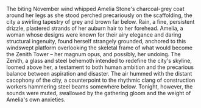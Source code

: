 The biting November wind whipped Amelia Stone's charcoal-grey coat around her legs as she stood perched precariously on the scaffolding, the city a swirling tapestry of grey and brown far below.  Rain, a fine, persistent drizzle, plastered strands of her auburn hair to her forehead.  Amelia, a woman whose designs were known for their airy elegance and daring structural ingenuity, found herself strangely grounded, anchored to this windswept platform overlooking the skeletal frame of what would become the Zenith Tower – her magnum opus, and possibly, her undoing.  The Zenith, a glass and steel behemoth intended to redefine the city's skyline, loomed above her, a testament to both human ambition and the precarious balance between aspiration and disaster.  The air hummed with the distant cacophony of the city, a counterpoint to the rhythmic clang of construction workers hammering steel beams somewhere below.  Tonight, however, the sounds were muted, swallowed by the gathering gloom and the weight of Amelia's own anxieties.
